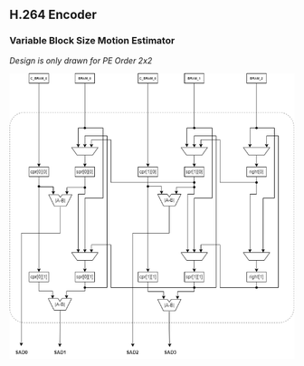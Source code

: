 ## H.264 Encoder

### Variable Block Size Motion Estimator

_Design is only drawn for PE Order 2x2_

![vbs_me](https://github.com/hamza-akhtar-dev/h264encoder/blob/media/vbs_me.png?raw=true)
